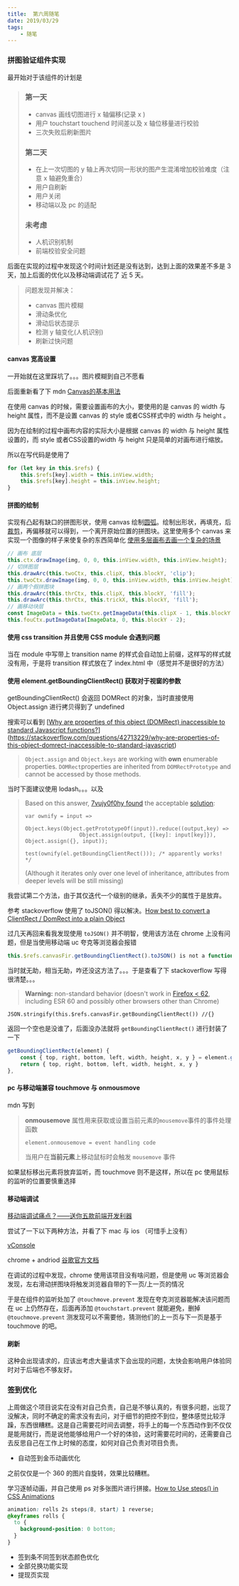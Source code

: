 ```yaml
---
title:  第六周随笔
date: 2019/03/29
tags:	
	- 随笔
---
```


### 拼图验证组件实现

最开始对于该组件的计划是

>### 第一天
>
>- canvas 画线切图进行 x 轴偏移(记录 x )  
>- 用户 touchstart touchend 时间差以及 x 轴位移量进行校验 
>- 三次失败后刷新图片
>
>### 第二天
>
>- 在上一次切图的 y 轴上再次切同一形状的图产生混淆增加校验难度（注意 x 轴避免重合）
>- 用户自刷新
>- 用户关闭
>- 移动端以及 pc 的适配
>
>### 未考虑
>
>- 人机识别机制
>- 前端校验安全问题



<!---more-->

后面在实现的过程中发现这个时间计划还是没有达到，达到上面的效果差不多是 3 天，加上后面的优化以及移动端调试花了 近 5 天。

> 问题发现并解决：
>
> - canvas 图片模糊
> - 滑动条优化
> - 滑动后状态提示
> - 检测 y 轴变化(人机识别)
> - 刷新过快问题

#### canvas 宽高设置

一开始就在这里踩坑了。。。图片模糊到自己不愿看

后面重新看了下 mdn [Canvas的基本用法](<https://developer.mozilla.org/zh-CN/docs/Web/API/Canvas_API/Tutorial/Basic_usage>)

在使用 canvas 的时候，需要设置画布的大小，要使用的是 canvas 的 width 与 height 属性，而不是设置 canvas 的 style 或者CSS样式中的 width 与 height 。

因为在绘制的过程中画布内容的实际大小是根据 canvas 的 width 与 height 属性设置的，而 style 或者CSS设置的width 与 height 只是简单的对画布进行缩放。

所以在写代码是使用了

```javascript
for (let key in this.$refs) {
    this.$refs[key].width = this.inView.width;
    this.$refs[key].height = this.inView.height;
}
```

#### 拼图的绘制

实现有凸起有缺口的拼图形状，使用 canvas 绘制[圆弧](<https://developer.mozilla.org/zh-CN/docs/Web/API/Canvas_API/Tutorial/Drawing_shapes#%E5%9C%86%E5%BC%A7>)。绘制出形状，再填充，后[裁剪](<https://developer.mozilla.org/zh-CN/docs/Web/API/Canvas_API/Tutorial/Compositing#A_clip_example>)，再偏移就可以得到，一个离开原始位置的拼图块。这里使用多个 canvas 来实现一个图像的样子来使复杂的东西简单化 [使用多层画布去画一个复杂的场景](https://developer.mozilla.org/zh-CN/docs/Web/API/Canvas_API/Tutorial/Optimizing_canvas#%E4%BD%BF%E7%94%A8%E5%A4%9A%E5%B1%82%E7%94%BB%E5%B8%83%E5%8E%BB%E7%94%BB%E4%B8%80%E4%B8%AA%E5%A4%8D%E6%9D%82%E7%9A%84%E5%9C%BA%E6%99%AF)

```JavaScript
// 画布 底层
this.ctx.drawImage(img, 0, 0, this.inView.width, this.inView.height);
// 切拼图层
this.drawArc(this.twoCtx, this.clipX, this.blockY, 'clip');
this.twoCtx.drawImage(img, 0, 0, this.inView.width, this.inView.height);
// 画两个假拼图块
this.drawArc(this.thrCtx, this.clipX, this.blockY, 'fill');
this.drawArc(this.thrCtx, this.trickX, this.blockY, 'fill');
// 画移动块层
const ImageData = this.twoCtx.getImageData(this.clipX - 1, this.blockY - 2, this.puzzle.width, this.puzzle.height);
this.fouCtx.putImageData(ImageData, 0, this.blockY - 2);
```

#### 使用 css transition 并且使用 CSS module 会遇到问题

当在 module 中写带上 transition name 的样式会自动加上前缀，这样写的样式就没有用，于是将 transition 样式放在了 index.html 中（感觉并不是很好的方法）

#### 使用 element.getBoundingClientRect() 获取对于视窗的参数

getBoundingClientRect()  会返回 DOMRect 的对象，当时直接使用 Object.assign 进行拷贝得到了 undefined

搜索可以看到 [[Why are properties of this object (DOMRect) inaccessible to standard Javascript functions?](https://stackoverflow.com/questions/42713229/why-are-properties-of-this-object-domrect-inaccessible-to-standard-javascript)](<https://stackoverflow.com/questions/42713229/why-are-properties-of-this-object-domrect-inaccessible-to-standard-javascript>) 

> `Object.assign` and `Object.keys` are working with **own** enumerable properties. `DOMRect`properties are inherited from `DOMRectPrototype` and cannot be accessed by those methods.

当时下面建议使用 lodash。。。以及

> Based on this answer, [7vujy0f0hy found](https://stackoverflow.com/questions/42713229/why-are-properties-of-this-object-domrect-inaccessible-to-standard-javascript/42714159?noredirect=1#comment72552916_42714159) the acceptable [solution](https://jsfiddle.net/esheytbu/):
>
> ```
> var ownify = input => 
>                Object.keys(Object.getPrototypeOf(input)).reduce((output,key) => 
>                  Object.assign(output, {[key]: input[key]}), Object.assign({}, input));
> 
> test(ownify(el.getBoundingClientRect())); /* apparently works! */
> ```
>
> (Although it iterates only over one level of inheritance, attributes from deeper levels will be still missing)

我尝试第二个方法，由于其仅迭代一个级别的继承，丢失不少的属性于是放弃。

参考 stackoverflow 使用了 toJSON() 得以解决。[How best to convert a ClientRect / DomRect into a plain Object](https://stackoverflow.com/questions/39417566/how-best-to-convert-a-clientrect-domrect-into-a-plain-object)

过几天再回来看我发现使用 `toJSON()` 并不明智，使用该方法在 chrome 上没有问题，但是当使用移动端 uc 夸克等浏览器会报错

```JavaScript
this.$refs.canvasFir.getBoundingClientRect().toJSON() is not a function
```

当时就无助，相当无助，咋还没这方法了。。。于是查看了下 stackoverflow 写得很清楚。。。

> **Warning:** non-standard behavior (doesn't work in [Firefox < 62](https://bugzilla.mozilla.org/show_bug.cgi?id=1186265), including ESR 60 and possibly other browsers other than Chrome)

```
JSON.stringify(this.$refs.canvasFir.getBoundingClientRect()) //{}
```

返回一个空也是没谁了，后面没办法就将 `getBoundingClientRect()` 进行封装了一下

```JavaScript
getBoundingClientRect(element) {
	const { top, right, bottom, left, width, height, x, y } = element.getBoundingClientRect();
	return { top, right, bottom, left, width, height, x, y }
},
```

#### pc 与移动端兼容 touchmove 与 onmousmove

mdn 写到

>**onmousemove** 属性用来获取或设置当前元素的`mousemove`事件的事件处理函数
>
>```
>element.onmousemove = event handling code
>```
>
>当用户在**当前元素**上移动鼠标时会触发 `mousemove` 事件

如果鼠标移出元素将放弃监听，而 touchmove 则不是这样，所以在 pc 使用鼠标的监听的位置要慎重选择 

#### 移动端调试

[移动端调试痛点？——送你五款前端开发利器]()

尝试了一下以下两种方法，并看了下 mac 与 ios （可惜手上没有）

[vConsole](https://link.juejin.im/?target=https%3A%2F%2Fgithub.com%2FTencent%2FvConsole)

chrome + andriod [谷歌官方文档](https://link.juejin.im/?target=https%3A%2F%2Fdevelopers.google.com%2Fweb%2Ftools%2Fchrome-devtools%2Fremote-debugging%2F%3Futm_source%3Ddcc%26utm_medium%3Dredirect%26utm_campaign%3D2016q3)

在调试的过程中发现，chrome 使用该项目没有啥问题，但是使用 uc 等浏览器会发现，左右滑动拼图块将触发浏览器自带的下一页/上一页的情况

于是在组件的监听处加了 `@touchmove.prevent` 发现在夸克浏览器能解决该问题而在 uc 上仍然存在，后面再添加 `@touchstart.prevent` 就能避免，删掉 `@touchmove.prevent` 测发现可以不需要他，猜测他们的上一页与下一页是基于 touchmove 的吧。

#### 刷新

这种会出现请求的，应该出考虑大量请求下会出现的问题，太快会影响用户体验同时对于后端也不够友好。

### 签到优化

上周做这个项目说实在没有对自己负责，自己是不够认真的，有很多问题，出现了没解决，同时不确定的需求没有去问，对于细节的把控不到位，整体感觉比较浮躁，东西很糟糕。这是自己需要花时间去调整，将手上的每一个东西动作到不仅仅是能用就行，而是说他能够给用户一个好的体验，这时需要花时间的，还需要自己去反思自己在工作上时候的态度，如何对自己负责对项目负责。

- 自动签到金币动画优化

之前仅仅是一个 360 的图片自旋转，效果比较糟糕。

学习逐帧动画，并自己使用 ps 对多张图片进行拼接。[How to Use steps() in CSS Animations](<https://designmodo.com/steps-css-animations/>)

```css
animation: rolls 2s steps(8, start) 1 reverse;
@keyframes rolls {
  to {
    background-position: 0 bottom;
  }
}
```

- 签到条不同签到状态颜色优化
- 全部兑换功能实现
- 提现页实现